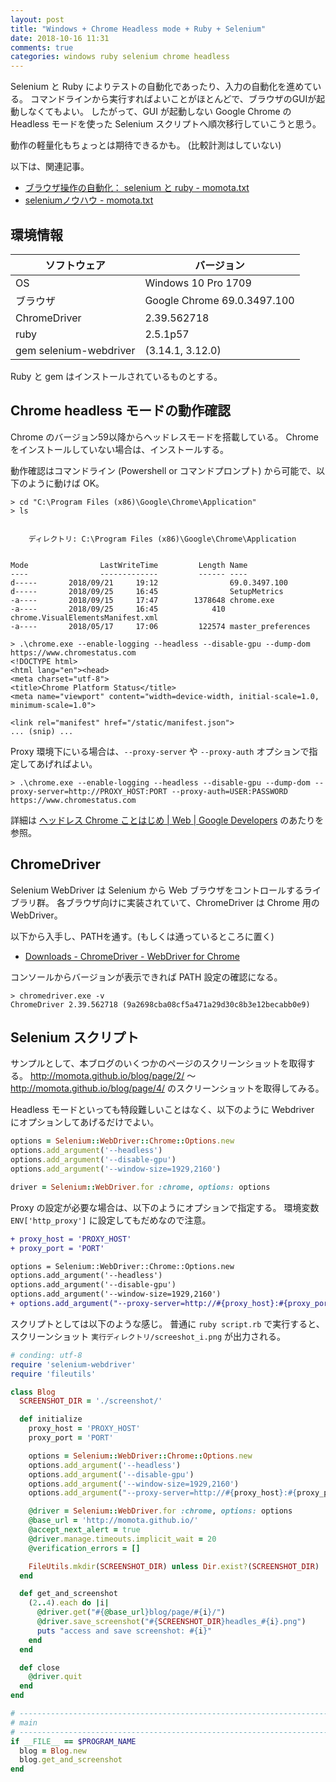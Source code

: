 ```yaml
---
layout: post
title: "Windows + Chrome Headless mode + Ruby + Selenium"
date: 2018-10-16 11:31
comments: true
categories: windows ruby selenium chrome headless
---
```


Selenium と Ruby によりテストの自動化であったり、入力の自動化を進めている。
コマンドラインから実行すればよいことがほとんどで、ブラウザのGUIが起動しなくてもよい。
したがって、GUI が起動しない Google Chrome の Headless モードを使った Selenium スクリプトへ順次移行していこうと思う。

動作の軽量化もちょっとは期待できるかも。 (比較計測はしていない)

以下は、関連記事。

- [ブラウザ操作の自動化： selenium と ruby - momota.txt](http://momota.github.io/blog/2016/02/26/selenium/)
- [seleniumノウハウ - momota.txt](http://momota.github.io/blog/2016/05/28/selenium-know-how/)


<!-- more -->


## 環境情報

ソフトウェア           | バージョン
-----------------------|----------------------------
OS                     | Windows 10 Pro 1709
ブラウザ               | Google Chrome 69.0.3497.100
ChromeDriver           | 2.39.562718
ruby                   | 2.5.1p57
gem selenium-webdriver | (3.14.1, 3.12.0)

Ruby と gem はインストールされているものとする。


## Chrome headless モードの動作確認

Chrome のバージョン59以降からヘッドレスモードを搭載している。
Chrome をインストールしていない場合は、インストールする。

動作確認はコマンドライン (Powershell or コマンドプロンプト) から可能で、以下のように動けば OK。

```
> cd "C:\Program Files (x86)\Google\Chrome\Application"
> ls


    ディレクトリ: C:\Program Files (x86)\Google\Chrome\Application


Mode                LastWriteTime         Length Name
----                -------------         ------ ----
d-----       2018/09/21     19:12                69.0.3497.100
d-----       2018/09/25     16:45                SetupMetrics
-a----       2018/09/15     17:47        1378648 chrome.exe
-a----       2018/09/25     16:45            410 chrome.VisualElementsManifest.xml
-a----       2018/05/17     17:06         122574 master_preferences

> .\chrome.exe --enable-logging --headless --disable-gpu --dump-dom https://www.chromestatus.com
<!DOCTYPE html>
<html lang="en"><head>
<meta charset="utf-8">
<title>Chrome Platform Status</title>
<meta name="viewport" content="width=device-width, initial-scale=1.0, minimum-scale=1.0">

<link rel="manifest" href="/static/manifest.json">
... (snip) ...
```

Proxy 環境下にいる場合は、`--proxy-server` や `--proxy-auth` オプションで指定してあげればよい。

```
> .\chrome.exe --enable-logging --headless --disable-gpu --dump-dom --proxy-server=http://PROXY_HOST:PORT --proxy-auth=USER:PASSWORD https://www.chromestatus.com
```


詳細は [ヘッドレス Chrome ことはじめ | Web | Google Developers](https://developers.google.com/web/updates/2017/04/headless-chrome?hl=ja) のあたりを参照。


## ChromeDriver

Selenium WebDriver は Selenium から Web ブラウザをコントロールするライブラリ群。
各ブラウザ向けに実装されていて、ChromeDriver は Chrome 用の WebDriver。

以下から入手し、PATHを通す。(もしくは通っているところに置く)

- [Downloads - ChromeDriver - WebDriver for Chrome](http://chromedriver.chromium.org/downloads)

コンソールからバージョンが表示できれば PATH 設定の確認になる。

```
> chromedriver.exe -v
ChromeDriver 2.39.562718 (9a2698cba08cf5a471a29d30c8b3e12becabb0e9)
```


## Selenium スクリプト

サンプルとして、本ブログのいくつかのページのスクリーンショットを取得する。
http://momota.github.io/blog/page/2/ ～ http://momota.github.io/blog/page/4/ のスクリーンショットを取得してみる。

Headless モードといっても特段難しいことはなく、以下のように Webdriver にオプションしてあげるだけでよい。

```ruby
options = Selenium::WebDriver::Chrome::Options.new
options.add_argument('--headless')
options.add_argument('--disable-gpu')
options.add_argument('--window-size=1929,2160')

driver = Selenium::WebDriver.for :chrome, options: options
```

Proxy の設定が必要な場合は、以下のようにオプションで指定する。
環境変数 `ENV['http_proxy']` に設定してもだめなので注意。

```diff
+ proxy_host = 'PROXY_HOST'
+ proxy_port = 'PORT'

options = Selenium::WebDriver::Chrome::Options.new
options.add_argument('--headless')
options.add_argument('--disable-gpu')
options.add_argument('--window-size=1929,2160')
+ options.add_argument("--proxy-server=http://#{proxy_host}:#{proxy_port}")
```

スクリプトとしては以下のような感じ。
普通に `ruby script.rb` で実行すると、スクリーンショット `実行ディレクトリ/screeshot_i.png` が出力される。


```ruby
# conding: utf-8
require 'selenium-webdriver'
require 'fileutils'

class Blog
  SCREENSHOT_DIR = './screenshot/'

  def initialize
    proxy_host = 'PROXY_HOST'
    proxy_port = 'PORT'

    options = Selenium::WebDriver::Chrome::Options.new
    options.add_argument('--headless')
    options.add_argument('--disable-gpu')
    options.add_argument('--window-size=1929,2160')
    options.add_argument("--proxy-server=http://#{proxy_host}:#{proxy_port}")

    @driver = Selenium::WebDriver.for :chrome, options: options
    @base_url = 'http://momota.github.io/'
    @accept_next_alert = true
    @driver.manage.timeouts.implicit_wait = 20
    @verification_errors = []

    FileUtils.mkdir(SCREENSHOT_DIR) unless Dir.exist?(SCREENSHOT_DIR)
  end

  def get_and_screenshot
    (2..4).each do |i|
      @driver.get("#{@base_url}blog/page/#{i}/")
      @driver.save_screenshot("#{SCREENSHOT_DIR}headles_#{i}.png")
      puts "access and save screenshot: #{i}"
    end
  end

  def close
    @driver.quit
  end
end

# ----------------------------------------------------------------------
# main
# ----------------------------------------------------------------------
if __FILE__ == $PROGRAM_NAME
  blog = Blog.new
  blog.get_and_screenshot
end
```
